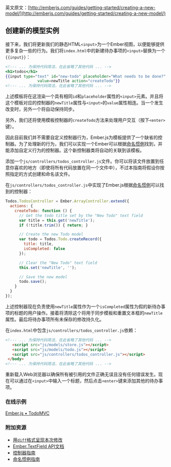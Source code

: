 英文原文：[http://emberjs.com/guides/getting-started/creating-a-new-model/](http://emberjs.com/guides/getting-started/creating-a-new-model/)

## 创建新的模型实例

接下来，我们将更新我们的静态HTML`<input>`为一个Ember视图，以便能够提供更多复杂一些的行为。我们将`index.html`中的新建待办事项的`<input>`替换为一个`{{input}}`：

```handlebars
<!--- ... 为保持代码简洁，在此省略了其他代码 ... -->
<h1>todos</h1>
{{input type="text" id="new-todo" placeholder="What needs to be done?" 
              value=newTitle action="createTodo"}}
<!--- ... 为保持代码简洁，在此省略了其他代码 ... -->
```

上述模板将在这渲染一个具有相同`id`和`placeholder`属性的`<input>`元素。并且将这个模板对应的控制器的`newTitle`属性与`<input>`的`value`属性相连。当一个发生改变时，另外一个将自动保持同步。

另外，我们还将使用模板控制器的`createTodo`方法来处理用户交互（按下`<enter>`键）。

因此目前我们并不需要自定义控制器行为，Ember.js为模板提供了一个缺省的控制器。为了处理新的行为，我们可以实现一个Ember可以根据[命名惯例](/guides/concepts/naming-conventions)找到，并能添加自定义行为的控制器。这个新控制器类将自动的关联到该模板。

添加一个`js/controllers/todos_controller.js`文件。你可以将该文件放置到任意你喜欢的地方（即使将所有代码放置在同一个文件中），不过本指南将假设你按照指定的方式创建和命名该文件。

在`js/controllers/todos_controller.js`中实现了Ember.js根据[命名惯例](/guides/concepts/naming-conventions)可以找到的控制器：

```javascript
Todos.TodosController = Ember.ArrayController.extend({
  actions: {
    createTodo: function () {
      // Get the todo title set by the "New Todo" text field
      var title = this.get('newTitle');
      if (!title.trim()) { return; }

      // Create the new Todo model
      var todo = Todos.Todo.createRecord({
        title: title,
        isCompleted: false
      });

      // Clear the "New Todo" text field
      this.set('newTitle', '');

      // Save the new model
      todo.save();
    }
  }
});
```

上述控制器现在负责使用`newTitle`属性作为一个`isCompleted`属性为假的新待办事项的标题的用户操作。接着将清除这个将用于同步模板和重置文本框的`newTitle`属性。最后将待办事项所有未保存的修改持久化。

在`index.html`中包含`js/controllers/todos_controller.js`依赖：

```html
<!--- ... 为保持代码简洁，在此省略了其他代码 ... -->
   <script src="js/models/store.js"></script>
   <script src="js/models/todo.js"></script>
   <script src="js/controllers/todos_controller.js"></script>
 </body>
<!--- ... 为保持代码简洁，在此省略了其他代码 ... -->
```

重新载入Web浏览器以确保所有被引用的文件正确无误且没有任何错误发生。现在可以通过在`<input>`中输入一个标题，然后点击`<enter>`键来添加其他的待办事项。

### 在线示例

<a class="jsbin-embed" href="http://jsbin.com/ImukUZO/1/embed?live">Ember.js • TodoMVC</a><script src="http://static.jsbin.com/js/embed.js"></script> 

### 附加资源

  * [用`diff`格式呈现本次修改](https://github.com/emberjs/quickstart-code-sample/commit/60feb5f369c8eecd9df3f561fbd01595353ce803)
  * [Ember.TextField API文档](/guides/templates/handlebars-basics)
  * [控制器指南](/guides/controllers)
  * [命名惯例指南](/guides/concepts/naming-conventions)
